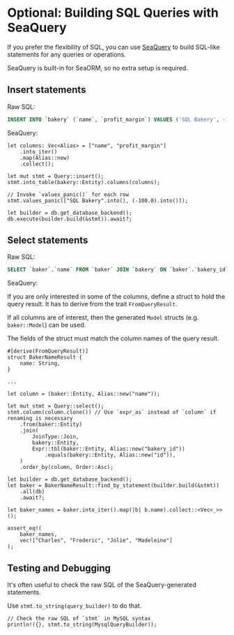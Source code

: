 # Optional: Building SQL Queries with SeaQuery

If you prefer the flexibility of SQL, you can use [SeaQuery](https://crates.io/crates/sea-query) to build SQL-like statements for any queries or operations.

SeaQuery is built-in for SeaORM, so no extra setup is required.

## Insert statements

Raw SQL:

```sql
INSERT INTO `bakery` (`name`, `profit_margin`) VALUES ('SQL Bakery', -100)
```

SeaQuery:

```rust, no_run
let columns: Vec<Alias> = ["name", "profit_margin"]
    .into_iter()
    .map(Alias::new)
    .collect();

let mut stmt = Query::insert();
stmt.into_table(bakery::Entity).columns(columns);

// Invoke `values_panic()` for each row
stmt.values_panic(["SQL Bakery".into(), (-100.0).into()]);

let builder = db.get_database_backend();
db.execute(builder.build(&stmt)).await?;
```

## Select statements

Raw SQL:

```sql
SELECT `baker`.`name` FROM `baker` JOIN `bakery` ON `baker`.`bakery_id` = `bakery`.`id` ORDER BY `baker`.`name` ASC
```

SeaQuery:

If you are only interested in some of the columns, define a struct to hold the query result. It has to derive from the trait `FromQueryResult`.

If all columns are of interest, then the generated `Model` structs (e.g. `baker::Model`) can be used.

The fields of the struct must match the column names of the query result.

```rust, no_run
#[derive(FromQueryResult)]
struct BakerNameResult {
    name: String,
}

...

let column = (baker::Entity, Alias::new("name"));

let mut stmt = Query::select();
stmt.column(column.clone()) // Use `expr_as` instead of `column` if renaming is necessary
    .from(baker::Entity)
    .join(
        JoinType::Join,
        bakery::Entity,
        Expr::tbl(baker::Entity, Alias::new("bakery_id"))
            .equals(bakery::Entity, Alias::new("id")),
    )
    .order_by(column, Order::Asc);

let builder = db.get_database_backend();
let baker = BakerNameResult::find_by_statement(builder.build(&stmt))
    .all(db)
    .await?;

let baker_names = baker.into_iter().map(|b| b.name).collect::<Vec<_>>();

assert_eq!(
    baker_names,
    vec!["Charles", "Frederic", "Jolie", "Madeleine"]
);
```

## Testing and Debugging

It's often useful to check the raw SQL of the SeaQuery-generated statements.

Use `stmt.to_string(query_builder)` to do that.

```rust, no_run
// Check the raw SQL of `stmt` in MySQL syntax
println!({}, stmt.to_string(MysqlQueryBuilder));
```
